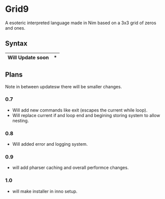 # Grid9
A esoteric interpreted language made in Nim based on a 3x3 grid of zeros and ones.

## Syntax
| Will Update soon  | * |
| ------------- | ------------- |

## Plans
Note in between updatesw there will be smaller changes.

### 0.7
 - Will add new commands like exit (escapes the current while loop).
 - Will replace current if and loop end and begining storing system to allow nesting.

### 0.8
 - Will added error and logging system.

### 0.9
 - will add pharser caching and overall performce changes.

### 1.0
 - will make installer in inno setup.
